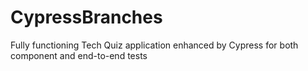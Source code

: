 # CypressBranches
 Fully functioning Tech Quiz application enhanced by Cypress for both component and end-to-end tests
